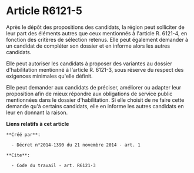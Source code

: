 # Article R6121-5

Après le dépôt des propositions des candidats, la région peut solliciter de leur part des éléments autres que ceux mentionnés
à l'article R. 6121-4, en fonction des critères de sélection retenus. Elle peut également demander à un candidat de compléter
son dossier et en informe alors les autres candidats. 

Elle peut autoriser les candidats à proposer des variantes au dossier d'habilitation mentionné à l'article R. 6121-3, sous
réserve du respect des exigences minimales qu'elle définit. 

Elle peut demander aux candidats de préciser, améliorer ou adapter leur proposition afin de mieux répondre aux obligations de
service public mentionnées dans le dossier d'habilitation. Si elle choisit de ne faire cette demande qu'à certains candidats,
elle en informe les autres candidats en leur en donnant la raison.

**Liens relatifs à cet article**

	**Créé par**:

	  - Décret n°2014-1390 du 21 novembre 2014 - art. 1

	**Cite**:

	  - Code du travail - art. R6121-3
